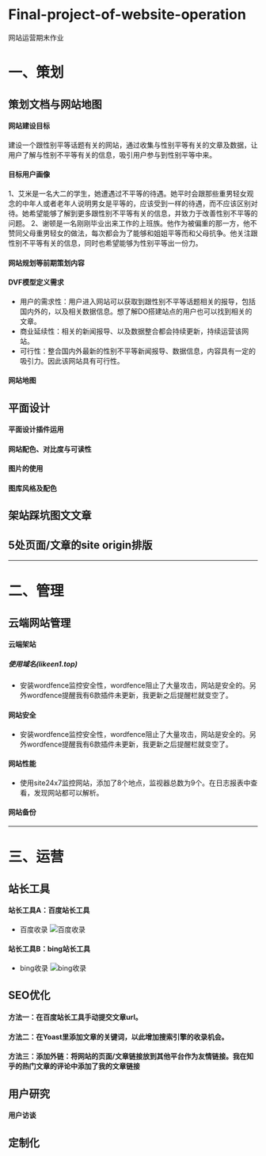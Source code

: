 # Final-project-of-website-operation
网站运营期末作业

# 一、策划
## 策划文档与网站地图
#### 网站建设目标
建设一个跟性别平等话题有关的网站，通过收集与性别平等有关的文章及数据，让用户了解与性别不平等有关的信息，吸引用户参与到性别平等中来。

#### 目标用户画像
1、艾米是一名大二的学生，她遭遇过不平等的待遇。她平时会跟那些重男轻女观念的中年人或者老年人说明男女是平等的，应该受到一样的待遇，而不应该区别对待。她希望能够了解到更多跟性别不平等有关的信息，并致力于改善性别不平等的问题。
2、谢顿是一名刚刚毕业出来工作的上班族。他作为被偏重的那一方，他不赞同父母重男轻女的做法，每次都会为了能够和姐姐平等而和父母抗争。他关注跟性别不平等有关的信息，同时也希望能够为性别平等出一份力。


#### 网站规划等前期策划内容


#### DVF模型定义需求
 * 用户的需求性：用户进入网站可以获取到跟性别不平等话题相关的报导，包括国内外的，以及相关数据信息。想了解DO搭建站点的用户也可以找到相关的文章。
  * 商业延续性：相关的新闻报导、以及数据整合都会持续更新，持续运营该网站。
  * 可行性：整合国内外最新的性别不平等新闻报导、数据信息，内容具有一定的吸引力。因此该网站具有可行性。

#### 网站地图



## 平面设计
#### 平面设计插件运用


#### 网站配色、对比度与可读性


#### 图片的使用


#### 图库风格及配色


## 架站踩坑图文文章

## 5处页面/文章的site origin排版


*****
# 二、管理
## 云端网站管理
#### 云端架站
##### 使用域名(likeen1.top)
* 安装wordfence监控安全性，wordfence阻止了大量攻击，网站是安全的。另外wordfence提醒我有6款插件未更新，我更新之后提醒栏就变空了。


#### 网站安全
* 安装wordfence监控安全性，wordfence阻止了大量攻击，网站是安全的。另外wordfence提醒我有6款插件未更新，我更新之后提醒栏就变空了。


#### 网站性能
* 使用site24x7监控网站，添加了8个地点，监视器总数为9个。在日志报表中查看，发现网站都可以解析。

#### 网站备份



*******

# 三、运营
## 站长工具 

#### 站长工具A：百度站长工具
- 百度收录
        ![百度收录](https://gitee.com/likeen/Final-project-of-website-operation/raw/e122eaa98d80a6bd0a33d239f7902de45a91ddf1/img/%E7%99%BE%E5%BA%A6%E6%94%B6%E5%BD%95.png)

#### 站长工具B：bing站长工具
- bing收录
        ![bing收录](https://gitee.com/likeen/Final-project-of-website-operation/raw/e122eaa98d80a6bd0a33d239f7902de45a91ddf1/img/bing%E6%94%B6%E5%BD%95.png)  

## SEO优化
#### 方法一：在百度站长工具手动提交文章url。


#### 方法二：在Yoast里添加文章的关键词，以此增加搜索引擎的收录机会。


#### 方法三：添加外链：将网站的页面/文章链接放到其他平台作为友情链接。我在知乎的热门文章的评论中添加了我的文章链接



## 用户研究
#### 用户访谈

## 定制化
